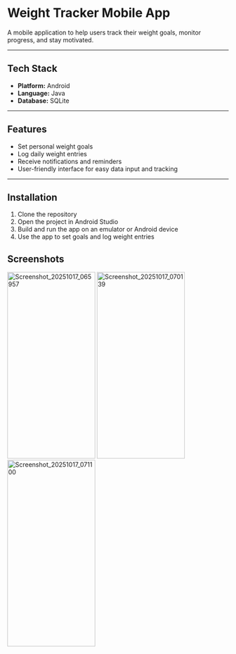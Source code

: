 # Weight Tracker Mobile App

A mobile application to help users track their weight goals, monitor progress, and stay motivated.

---

## Tech Stack
- **Platform:** Android  
- **Language:** Java  
- **Database:** SQLite  

---

## Features
- Set personal weight goals  
- Log daily weight entries  
- Receive notifications and reminders  
- User-friendly interface for easy data input and tracking  

---

## Installation
1. Clone the repository
2. Open the project in Android Studio
3. Build and run the app on an emulator or Android device
4. Use the app to set goals and log weight entries

## Screenshots
<img width="200" height="424" alt="Screenshot_20251017_065957" src="https://github.com/user-attachments/assets/e648c867-80a4-4af1-98e2-df03e3919bc5" />
<img width="200" height="424" alt="Screenshot_20251017_070139" src="https://github.com/user-attachments/assets/8b60db49-4ae1-4820-8df6-33304ea1352b" />
<img width="200" height="424" alt="Screenshot_20251017_071100" src="https://github.com/user-attachments/assets/46ca69f2-f3b0-4e4e-beb7-ecb0d991d35b" />

